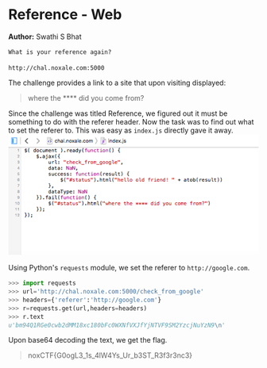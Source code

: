 # Reference - Web
**Author:**  Swathi S Bhat

```
What is your reference again?

http://chal.noxale.com:5000
```

The challenge provides a link to a site that upon visiting displayed:
> where the **** did you come from?

Since the challenge was titled Reference, we figured out it must be something to do with the referer header.
Now the task was to find out what to set the referer to. This was easy as `index.js` directly gave it away. 
![index.js file](indexJS.png)

Using Python's `requests` module, we set the referer to `http://google.com`.
```python
>>> import requests
>>> url='http://chal.noxale.com:5000/check_from_google'
>>> headers={'referer':'http://google.com'}
>>> r=requests.get(url,headers=headers)
>>> r.text
u'bm94Q1RGe0cwb2dMM18xc180bFc0WXNfVXJfYjNTVF9SM2YzcjNuYzN9\n'
```

Upon base64 decoding the text, we get the flag.
> noxCTF{G0ogL3_1s_4lW4Ys_Ur_b3ST_R3f3r3nc3}
